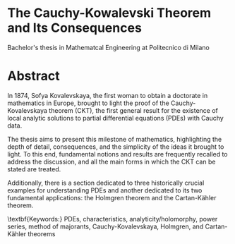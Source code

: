 # The Cauchy-Kowalevski Theorem and Its Consequences

Bachelor's thesis in Mathematcal Engineering at Politecnico di Milano

# Abstract

In 1874, Sofya Kovalevskaya, the first woman to obtain a doctorate in mathematics in Europe, brought to light the proof of the Cauchy-Kovalevskaya theorem (CKT), the first general result for the existence of local analytic solutions to partial differential equations (PDEs) with Cauchy data.

The thesis aims to present this milestone of mathematics, highlighting the depth of detail, consequences, and the simplicity of the ideas it brought to light. To this end, fundamental notions and results are frequently recalled to address the discussion, and all the main forms in which the CKT can be stated are treated.

Additionally, there is a section dedicated to three historically crucial examples for understanding PDEs and another dedicated to its two fundamental applications: the Holmgren theorem and the Cartan-Kähler theorem.

\textbf{Keywords:} PDEs, characteristics, analyticity/holomorphy, power series, method of majorants, Cauchy-Kovalevskaya, Holmgren, and Cartan-Kähler theorems
